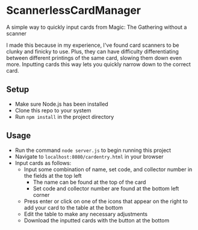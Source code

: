 # ScannerlessCardManager
A simple way to quickly input cards from Magic: The Gathering without a scanner

I made this because in my experience, I've found card scanners to be clunky and finicky to use. Plus, they can have difficulty differentiating between different printings of the same card, slowing them down even more. Inputting cards this way lets you quickly narrow down to the correct card.

## Setup
- Make sure Node.js has been installed
- Clone this repo to your system
- Run `npm install` in the project directory

## Usage
- Run the command `node server.js` to begin running this project
- Navigate to `localhost:8080/cardentry.html` in your browser
- Input cards as follows:
  - Input some combination of name, set code, and collector number in the fields at the top left
    - The name can be found at the top of the card
    - Set code and collector number are found at the bottom left corner
  - Press enter or click on one of the icons that appear on the right to add your card to the table at the bottom
  - Edit the table to make any necessary adjustments
  - Download the inputted cards with the button at the bottom
